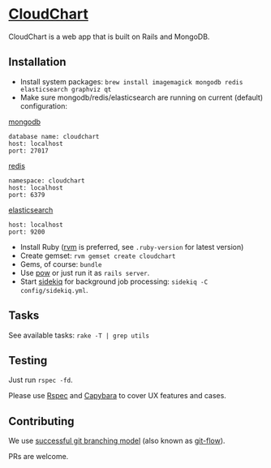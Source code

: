 # [CloudChart](http://cchrt.me)

CloudChart is a web app that is built on Rails and MongoDB.

## Installation

- Install system packages: ```brew install imagemagick mongodb redis elasticsearch graphviz qt```
- Make sure mongodb/redis/elasticsearch are running on current (default) configuration:

[mongodb](http://docs.mongodb.org/manual/installation/)

```
database name: cloudchart
host: localhost
port: 27017
```

[redis](http://redis.io/download)

```
namespace: cloudchart
host: localhost
port: 6379
```

[elasticsearch](http://www.elasticsearch.org/guide/reference/setup/installation/)

```
host: localhost
port: 9200
```

- Install Ruby ([rvm](http://rvm.io) is preferred, see ```.ruby-version``` for latest version)
- Create gemset: ```rvm gemset create cloudchart```
- Gems, of course: ```bundle```
- Use [pow](http://pow.cx/) or just run it as ```rails server```.
- Start [sidekiq](http://sidekiq.org/) for background job processing: ```sidekiq -C config/sidekiq.yml```.

## Tasks

See available tasks: ```rake -T | grep utils```

## Testing

Just run ```rspec -fd```.

Please use [Rspec](https://github.com/rspec/rspec) and [Capybara](https://github.com/jnicklas/capybara) to cover UX features and cases.

## Contributing

We use [successful git branching model](http://nvie.com/posts/a-successful-git-branching-model/) (also known as [git-flow](https://github.com/nvie/gitflow)).

PRs are welcome.
